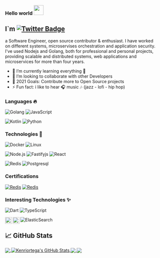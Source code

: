 ### Hello world <img src="https://files.aashutosh.dev/hey.gif" width="32px">


## I`m [![Twitter Badge](https://img.shields.io/badge/-@kenriortega-1ca0f1?style=flat-square&labelColor=1ca0f1&logo=twitter&logoColor=white&link=https://twitter.com/kenriortega)](https://twitter.com/kenriortega) 
<!-- [![Linkedin Badge](https://img.shields.io/badge/-aashutoshrathi-blue?style=flat-square&logo=Linkedin&logoColor=white&link=https://www.linkedin.com/in/aashutoshrathi/)](https://www.linkedin.com/in/aashutoshrathi/) -->
a Software Engineer, open source contributor & enthusiast. 
I have worked on different systems, microservises orchestration and application security. 
I've used Nodejs and Golang, both for professional and personal projects, providing scalable and distributed systems, web applications and microservices for more than four years.

- 🌱 I’m currently learning everything 🤣
- 👯 I’m looking to collaborate with other Developers
- 🥅 2021 Goals: Contribute more to Open Source projects
- ⚡ Fun fact: i like to hear 🎧 music 🎶 (jazz - lofi - hip hop)

### Languages 🔥

![Golang](https://img.shields.io/badge/-Golang-000?&logo=Go)
![JavaScript](https://img.shields.io/badge/-JavaScript-000?&logo=JavaScript)

![Kotlin](https://img.shields.io/badge/-Kotlin-000?&logo=Kotlin)
![Python](https://img.shields.io/badge/-Python-000?&logo=Python)

### Technologies 💪

![Docker](https://img.shields.io/badge/-Docker-000?&logo=Docker)
![Linux](https://img.shields.io/badge/-Linux-000?&logo=Linux)

![Node.js](https://img.shields.io/badge/-Node.js-000?&logo=node.js)
![Fastifyjs](https://img.shields.io/badge/-Fastifyjs-000?&logo=Fastify)
![React](https://img.shields.io/badge/-React-000?&logo=React)

![Redis](https://img.shields.io/badge/-Redis-000?&logo=Redis)
![Postgresql](https://img.shields.io/badge/-Postgresql-000?&logo=postgresql)

### Certifications


[![Redis](https://img.shields.io/badge/-RU202-000?&logo=Redis)](https://university.redislabs.com/certificates/8d654d8854ba464f8f4991780adb0ef8)
[![Redis](https://img.shields.io/badge/-RU330-000?&logo=Redis)](https://university.redislabs.com/certificates/041bc3bfb8584bfb8a55f3cd11a0e12c)

### Interesting Technologies ✨

![Dart](https://img.shields.io/badge/-Flutter-000?&logo=flutter)
![TypeScript](https://img.shields.io/badge/-TypeScript-000?&logo=TypeScript)

![ElasticSearch](https://img.shields.io/badge/-ElasticSearch-000?&logo=elasticsearch)
<img align="left" alt="Apache Kafka" width="22px" src="https://upload.wikimedia.org/wikipedia/commons/0/05/Apache_kafka.svg" />
<img align="left" alt="Prometheus" width="22px" src="https://upload.wikimedia.org/wikipedia/commons/3/38/Prometheus_software_logo.svg" />
<br/>


## &#x1f4c8; GitHub Stats

<a href="https://github.com/MartinHeinz/MartinHeinz">
  <img align="center" src="https://github-readme-stats.vercel.app/api/top-langs/?username=kenriortega&hide=java,html,tex&title_color=ffffff&text_color=c9cacc&icon_color=2bbc8a&bg_color=1d1f21&langs_count=3" />
</a>
<a href="https://github.com/MartinHeinz/MartinHeinz">
  <img align="center" src="https://github-readme-stats.vercel.app/api?username=kenriortega&show_icons=true&line_height=27&count_private=true&title_color=ffffff&text_color=c9cacc&icon_color=2bbc8a&bg_color=1d1f21" alt="Kenriortega's GitHub Stats" />
</a>

<a href="https://github.com/MartinHeinz/python-project-blueprint">
  <img align="center" src="https://github-readme-stats.vercel.app/api/pin/?username=kenriortega&repo=goproxy&title_color=ffffff&text_color=c9cacc&icon_color=2bbc8a&bg_color=1d1f21" />
</a>


<a href="https://github.com/MartinHeinz/go-project-blueprint">
  <img align="center" src="https://github-readme-stats.vercel.app/api/pin/?username=kenriortega&repo=fastify-msgpack&title_color=ffffff&text_color=c9cacc&icon_color=2bbc8a&bg_color=1d1f21" />
</a>    

